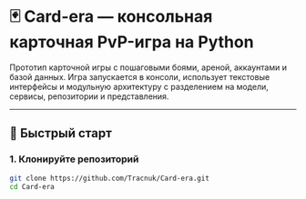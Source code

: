 # 🃏 Card-era — консольная карточная PvP-игра на Python

Прототип карточной игры с пошаговыми боями, ареной, аккаунтами и базой данных. Игра запускается в консоли, использует текстовые интерфейсы и модульную архитектуру с разделением на модели, сервисы, репозитории и представления.

---

## 🚀 Быстрый старт

### 1. Клонируйте репозиторий
```bash
git clone https://github.com/Tracnuk/Card-era.git
cd Card-era
